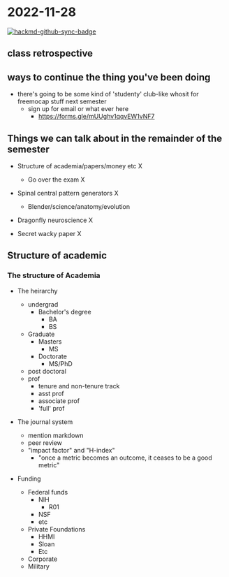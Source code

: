 # 2022-11-28

[![hackmd-github-sync-badge](https://hackmd.io/vS6_AW-bQFeQ88LXPLhB3A/badge)](https://hackmd.io/vS6_AW-bQFeQ88LXPLhB3A)


## class retrospective

## ways to continue the thing you've been doing

- there's going to be some kind of 'studenty' club-like whosit for freemocap stuff next semester
    - sign up for email or what ever here 
        - https://forms.gle/mUUghv1qqvEW1vNF7 



## Things we can talk about in the remainder of the semester

 
- Structure of academia/papers/money etc X
    - Go over the exam X

- Spinal central pattern generators X
    - Blender/science/anatomy/evolution 

- Dragonfly neuroscience X

- Secret wacky paper X


## Structure of academic

### The structure of Academia
- The heirarchy
    - undergrad
        - Bachelor's degree
            - BA
            - BS
    - Graduate
        - Masters
            - MS
        - Doctorate
            - MS/PhD
    - post doctoral 
    - prof
        - tenure and non-tenure track
        - asst prof
        - associate prof
        - 'full' prof

- The journal system 
    - mention markdown
    - peer review
    - "impact factor" and "H-index"
        - "once a metric becomes an outcome, it ceases to be a good metric"


- Funding
    - Federal funds
        - NIH
            - R01
        - NSF
        - etc
    - Private Foundations
        - HHMI
        - Sloan
        - Etc
    - Corporate
    - Military

